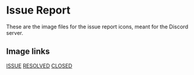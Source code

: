 # Issue Report

These are the image files for the issue report icons, meant for the Discord server.

## Image links

[ISSUE](https://github.com/Carolus-Studios/minecraft-server-assets/raw/main/discord/images/biomes/biomesupdate.jpg)
[RESOLVED](https://github.com/Carolus-Studios/minecraft-server-assets/raw/main/discord/images/biomes/biomesupdate.jpg)
[CLOSED](https://github.com/Carolus-Studios/minecraft-server-assets/raw/main/discord/images/biomes/biomesupdate.jpg)

